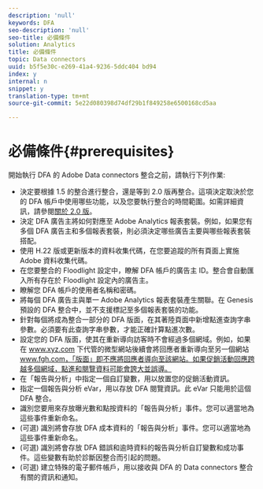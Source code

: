 ```yaml
---
description: 'null'
keywords: DFA
seo-description: 'null'
seo-title: 必備條件
solution: Analytics
title: 必備條件
topic: Data connectors
uuid: b5f5e30c-e269-41a4-9236-5ddc404 bd94
index: y
internal: n
snippet: y
translation-type: tm+mt
source-git-commit: 5e22d080398d74df29b1f849258e6500168cd5aa

---
```



# 必備條件{#prerequisites}

開始執行 DFA 的 Adobe Data connectors 整合之前，請執行下列作業:

* 決定要根據 1.5 的整合進行整合，還是等到 2.0 版再整合。這項決定取決於您的 DFA 帳戶中使用哪些功能，以及您要執行整合的時間範圍。如需詳細資訊，請參閱[關於 2.0 版](../dfa-data-connector-analytics/dfa-version-differences.md#concept-2c7d6a6ab8524dccad96ea0c17228664)。
* 決定 DFA 廣告主將如何對應至 Adobe Analytics 報表套裝。例如，如果您有多個 DFA 廣告主和多個報表套裝，則必須決定哪些廣告主要與哪些報表套裝搭配。
* 使用 H.22 版或更新版本的資料收集代碼，在您要追蹤的所有頁面上實施 Adobe 資料收集代碼。
* 在您要整合的 Floodlight 設定中，瞭解 DFA 帳戶的廣告主 ID。整合會自動匯入所有存在於 Floodlight 設定內的廣告主。
* 瞭解您 DFA 帳戶的使用者名稱和密碼。
* 將每個 DFA 廣告主與單一 Adobe Analytics 報表套裝產生關聯。在 Genesis 預設的 DFA 整合中，並不支援標記至多個報表套裝的功能。
* 針對每個將成為整合一部分的 DFA 版面，在其著陸頁面中新增點進查詢字串參數。必須要有此查詢字串參數，才能正確計算點進次數。
* 設定您的 DFA 版面，使其在重新導向訪客時不會經過多個網域。例如，如果在 www.xyz.com 下代管的微型網站後續會將回應者重新導向至另一個網站 www.fgh.com，「版面」即不應將回應者導向至該網站。如果促銷活動回應跨越多個網域，點進和閱覽資料可能會誇大並誤導。
* 在「報告與分析」中指定一個自訂變數，用以放置您的促銷活動資訊。
* 指定一個報告與分析 eVar，用以存放 DFA 閱覽資訊。此 eVar 只能用於這個 DFA 整合。
* 識別您要用來存放曝光數和點按資料的「報告與分析」事件。您可以適當地為這些事件重新命名。
* (可選) 識別將會存放 DFA 成本資料的「報告與分析」事件。您可以適當地為這些事件重新命名。
* (可選) 識別將會存放 DFA 錯誤和逾時資料的報告與分析自訂變數和成功事件。這些變數有助於診斷因整合而引起的問題。
* (可選) 建立特殊的電子郵件帳戶，用以接收與 DFA 的 Data connectors 整合有關的資訊和通知。

